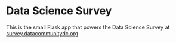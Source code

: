 # Data Science Survey #

This is the small Flask app that powers the Data Science Survey at
[survey.datacommunitydc.org](http://survey.datacommunitydc.org)
